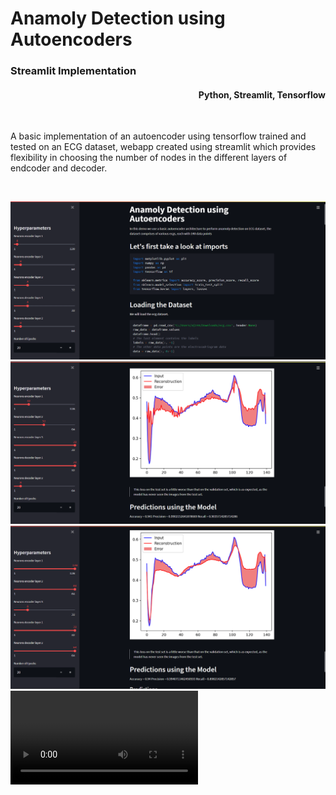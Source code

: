 <h1> Anamoly Detection using Autoencoders</h1>
<h3>Streamlit Implementation</h3>
<h4 align= right> Python, Streamlit, Tensorflow</h4>
<br>
<p>
A basic implementation of an autoencoder using tensorflow 
trained and tested on an ECG dataset,
webapp created using streamlit which provides flexibility in choosing the number of nodes in the different layers of endcoder and decoder.
</p>
<br>

![Screenshot1](./images/ss1.png)
![Screenshot2](./images/ss2.png)
![Screenshot3](./images/ss3.png)
![demo video](./video/record.mp4)
